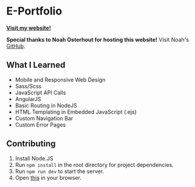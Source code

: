 # E-Portfolio

**[Visit my website!](https://richietarkowski.com)**

**Special thanks to Noah Osterhout for hosting this website!**
Visit Noah's [GitHub](https://github.com/NoahFlowa).

## What I Learned
* Mobile and Responsive Web Design
* Sass/Scss
* JavaScript API Calls
* AngularJS
* Basic Routing in NodeJS
* HTML Templating in Embedded JavaScript (.ejs)
* Custom Navigation Bar
* Custom Error Pages

## Contributing
1. Install Node.JS
2. Run ```npm install``` in the root directory for project dependencies.
3. Run ```npm run dev``` to start the server.
4. Open [this](http://localhost:8080) in your browser.
